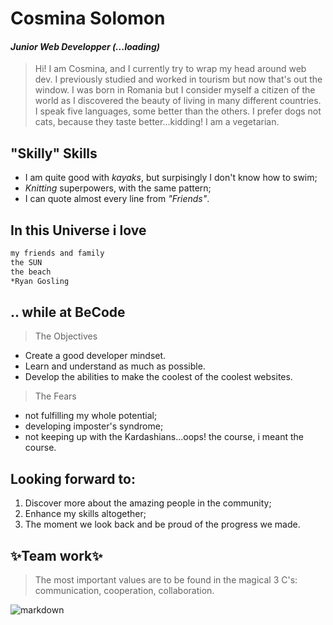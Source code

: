 # Cosmina Solomon

#### _Junior Web Developper (...loading)_

> Hi! I am Cosmina, and I currently try to wrap my head around web dev.
> I previously studied and worked in tourism but now that's out the window. I was born in Romania but I consider myself a citizen of the world as I discovered the beauty of living in many different countries. I speak five languages, some better than the others. I prefer dogs not cats, because they taste better...kidding! I am a vegetarian.

## "Skilly" Skills

- I am quite good with _kayaks_, but surpisingly I don't know how to swim;
- _Knitting_ superpowers, with the same pattern;
- I can quote almost every line from _"Friends"_.

## In this Universe i love

```sh
my friends and family
the SUN
the beach
*Ryan Gosling
```

## .. while at BeCode

> The Objectives
>
> >

- Create a good developer mindset.
- Learn and understand as much as possible.
- Develop the abilities to make the coolest of the coolest websites.

> The Fears

- not fulfilling my whole potential;
- developing imposter's syndrome;
- not keeping up with the Kardashians...oops! the course, i meant the course.

## Looking forward to:

1. Discover more about the amazing people in the community;
2. Enhance my skills altogether;
3. The moment we look back and be proud of the progress we made.

## ✨Team work✨

> The most important values are to be found in the magical 3 C's: communication, cooperation, collaboration.

![markdown](https://media.giphy.com/media/STrVaMoCPjrt8CmLui/giphy.gif)
